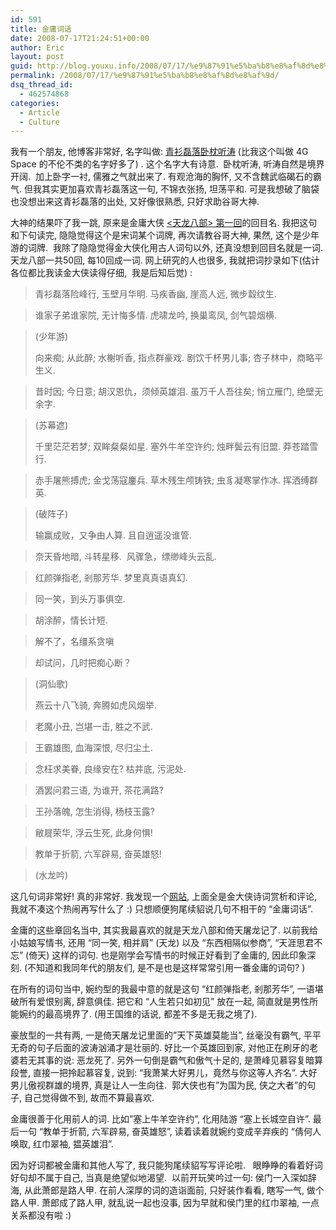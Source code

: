 ```yaml
---
id: 591
title: 金庸词话
date: 2008-07-17T21:24:51+00:00
author: Eric
layout: post
guid: http://blog.youxu.info/2008/07/17/%e9%87%91%e5%ba%b8%e8%af%8d%e8%af%9d/
permalink: /2008/07/17/%e9%87%91%e5%ba%b8%e8%af%8d%e8%af%9d/
dsq_thread_id:
  - 462574868
categories:
  - Article
  - Culture
---
```

我有一个朋友, 他博客非常好, 名字叫做: <a href="http://blog.sina.com.cn/u/1401441470" target="_blank">青衫磊落卧枕听涛</a> (比我这个叫做 4G Space 的不伦不类的名字好多了) . 这个名字大有诗意.  卧枕听涛, 听涛自然是境界开阔.  加上卧字一衬, 儒雅之气就出来了. 有观沧海的胸怀, 又不含魏武临碣石的霸气. 但我其实更加喜欢青衫磊落这一句, 不锦衣张扬, 坦荡平和. 可是我想破了脑袋也没想出来这青衫磊落的出处, 又好像很熟悉, 只好求助谷哥大神.

大神的结果吓了我一跳, 原来是金庸大侠 [<天龙八部> 第一回](http://www.oklink.net/wxsj/jing-yong/sky-dragon/001.htm)的回目名. 我把这句和下句读完, 隐隐觉得这个是宋词某个词牌, 再次请教谷哥大神, 果然, 这个是少年游的词牌.  我除了隐隐觉得金大侠化用古人词句以外, 还真没想到回目名就是一词.  天龙八部一共50回, 每10回成一词. 网上研究的人也很多, 我就把词抄录如下(估计各位都比我读金大侠读得仔细,  我是后知后觉) :

> 青衫磊落险峰行, 玉壁月华明. 马疾香幽, 崖高人远, 微步縠纹生.
  
> 谁家子弟谁家院, 无计悔多情. 虎啸龙吟, 换巢鸾凤, 剑气碧烟横.
  
> (少年游)
> 
> 向来痴; 从此醉; 水榭听香, 指点群豪戏. 剧饮千杯男儿事; 杏子林中，商略平生义.
  
> 昔时因; 今日意; 胡汉恩仇，须倾英雄泪. 虽万千人吾往矣; 悄立雁门, 绝壁无余字.
  
> (苏幕遮)
> 
> 千里茫茫若梦; 双眸粲粲如星. 塞外牛羊空许约; 烛畔鬓云有旧盟. 莽苍踏雪行.
  
> 赤手屠熊搏虎; 金戈荡寇鏖兵. 草木残生颅铸铁; 虫豸凝寒掌作冰. 挥洒缚群英.
  
> (破阵子)
> 
> 输赢成败，又争由人算. 且自逍遥没谁管.
  
> 奈天昏地暗, 斗转星移.  风骤急，缥缈峰头云乱.
  
> 红颜弹指老, 剎那芳华. 梦里真真语真幻.
  
> 同一笑，到头万事俱空.
  
> 胡涂醉，情长计短.
  
> 解不了，名缰系贪嗔
  
> 却试问，几时把痴心断？
  
> (洞仙歌)
> 
> 燕云十八飞骑, 奔腾如虎风烟举.
  
> 老魔小丑, 岂堪一击, 胜之不武.
  
> 王霸雄图, 血海深恨, 尽归尘土.
  
> 念枉求美眷, 良缘安在? 枯井底, 污泥处.
  
> 酒罢问君三语, 为谁开, 茶花满路?
  
> 王孙落魄, 怎生消得, 杨枝玉露?
  
> 敝屣荣华, 浮云生死, 此身何惧!
  
> 教单于折箭, 六军辟易, 奋英雄怒!
  
> (水龙吟)

这几句词非常好! 真的非常好. 我发现一个[网站](http://jinyong.ylib.com.tw/works/v1.0/works/poem.htm), 上面全是金大侠诗词赏析和评论, 我就不凑这个热闹再写什么了 :) 只想顺便狗尾续貂说几句不相干的 &#8220;金庸词话&#8221;.

金庸的这些章回名当中, 其实我最喜欢的就是天龙八部和倚天屠龙记了. 以前我给小姑娘写情书, 还用 &#8220;同一笑, 相并肩&#8221; (天龙) 以及 &#8220;东西相隔似参商&#8221;, &#8220;天涯思君不忘&#8221; (倚天) 这样的词句. 也是刚学会写情书的时候正好看到了金庸的, 因此印象深刻. (不知道和我同年代的朋友们, 是不是也是这样常常引用一番金庸的词句? )

在所有的词句当中, 婉约型的我最中意的就是这句 &#8220;红颜弹指老, 剎那芳华&#8221;, 一语堪破所有爱恨别离, 辞意俱佳. 把它和 &#8220;人生若只如初见&#8221; 放在一起, 简直就是男性所能婉约的最高境界了. (用王国维的话说, 都差不多是无我之境了).

豪放型的一共有两, 一是倚天屠龙记里面的&#8221;天下英雄莫能当&#8221;, 丝毫没有霸气, 平平无奇的句子后面的波涛汹涌才是壮丽的. 好比一个英雄回到家, 对他正在刷牙的老婆若无其事的说: 恶龙死了. 另外一句倒是霸气和傲气十足的, 是萧峰见慕容复暗算段誉, 直接一把拎起慕容复, 说到: &#8220;我萧某大好男儿，竟然与你这等人齐名&#8221;. 大好男儿傲视群雄的境界, 真是让人一生向往.  郭大侠也有&#8221;为国为民, 侠之大者&#8221;的句子, 自己觉得做不到, 故而不算最喜欢.

金庸很善于化用前人的词. 比如&#8221;塞上牛羊空许约&#8221;, 化用陆游 &#8220;塞上长城空自许&#8221;. 最后一句 &#8220;教单于折箭, 六军辟易, 奋英雄怒&#8221;, 读着读着就婉约变成辛弃疾的 &#8220;倩何人唤取, 红巾翠袖, 揾英雄泪&#8221;.

因为好词都被金庸和其他人写了, 我只能狗尾续貂写写评论啦.   眼睁睁的看着好词好句却不属于自己, 当真是绝望似地渴望.  以前开玩笑吟过一句: 侯门一入深如辞海, 从此萧郎是路人甲. 在前人深厚的词的造诣面前, 只好装作看看, 瞎写一气, 做个路人甲. 萧郎成了路人甲, 就乱说一起也没事, 因为早就和侯门里的红巾翠袖, 一点关系都没有啦 :)